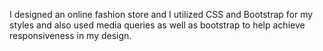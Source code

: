 I designed an online fashion store and I utilized CSS and Bootstrap for my styles and  also used media queries as well as bootstrap to help achieve responsiveness in my design.
